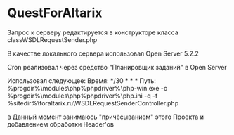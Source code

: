 # QuestForAltarix
Запрос к серверу редактируется в конструкторе класса classWSDLRequestSender.php

В качестве локального сервера использовал Open Server 5.2.2

Cron реализовал через средство "Планировщик заданий" в Open Server

Использовал следующее:
Время: */30 * * *
Путь: %progdir%\modules\php\%phpdriver%\php-win.exe -c %progdir%\modules\php\%phpdriver%\php.ini -q -f %sitedir%\foraltarix.ru\WSDLRequestSenderController.php

в Данный момент занимаюсь "причёсыванием" этого Проекта и добавлением обработки Header'ов

